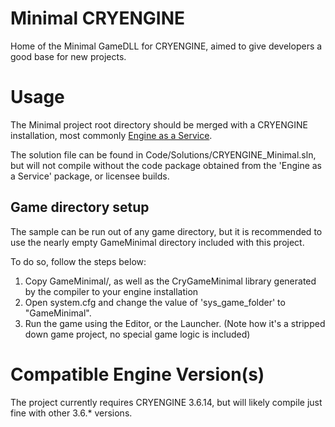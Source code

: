 Minimal CRYENGINE
=================

Home of the Minimal GameDLL for CRYENGINE, aimed to give developers a good base for new projects.

# Usage

The Minimal project root directory should be merged with a CRYENGINE installation, most commonly [Engine as a Service](http://store.steampowered.com/app/220980/). 

The solution file can be found in Code/Solutions/CRYENGINE_Minimal.sln, but will not compile without the code package obtained from the 'Engine as a Service' package, or licensee builds.

## Game directory setup
The sample can be run out of any game directory, but it is recommended to use the nearly empty GameMinimal directory included with this project.

To do so, follow the steps below:

1. Copy GameMinimal/, as well as the CryGameMinimal library generated by the compiler to your engine installation
2. Open system.cfg and change the value of 'sys_game_folder' to "GameMinimal".
3. Run the game using the Editor, or the Launcher. (Note how it's a stripped down game project, no special game logic is included)

# Compatible Engine Version(s)
The project currently requires CRYENGINE 3.6.14, but will likely compile just fine with other 3.6.* versions.
